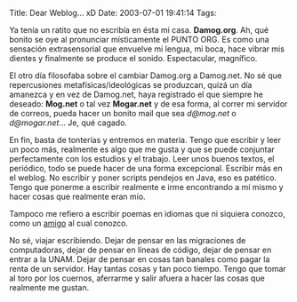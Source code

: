 Title: Dear Weblog... xD
Date: 2003-07-01 19:41:14
Tags: 

<p>Ya tenía un ratito que no escribía en ésta mi casa. <strong>Damog.org</strong>. Ah, qué bonito se oye al pronunciar místicamente el PUNTO ORG. Es como una sensación extrasensorial que envuelve mi lengua, mi boca, hace vibrar mis dientes y finalmente se produce el sonido. Espectacular, magnífico.</p>

<p>El otro día filosofaba sobre el cambiar Damog.org a Damog.net. No sé que repercusiones metafísicas/ideológicas se produzcan, quizá un día amanezca y en vez de Damog.net, haya registrado el que siempre he deseado: <strong>Mog.net</strong> o tal vez <strong>Mogar.net</strong> y de esa forma, al correr mi servidor de correos, pueda hacer un bonito mail que sea <em>d@mog.net</em> o <em>d@mogar.net</em>&#8230; Je, qué cagado.</p>

<p>En fin, basta de tonterías y entremos en materia. Tengo que escribir y leer un poco más, realmente es algo que me gusta y que se puede conjuntar perfectamente con los estudios y el trabajo. Leer unos buenos textos, el periódico, todo se puede hacer de una forma excepcional. Escribir más en el weblog. No escribir y poner scripts pendejos en Java, eso es patético. Tengo que ponerme a escribir realmente e irme encontrando a mí mismo y hacer cosas que realmente eran mío.</p>

<p>Tampoco me refiero a escribir poemas en idiomas que ni siquiera conozco, como un <a href="mailto:polo@lavozdelsillon.net">amigo</a> al cual conozco.</p>

<p>No sé, viajar escribiendo. Dejar de pensar en las migraciones de computadoras, dejar de pensar en líneas de código, dejar de pensar en entrar a la UNAM. Dejar de pensar en cosas tan banales como pagar la renta de un servidor. Hay tantas cosas y tan poco tiempo. Tengo que tomar al toro por los cuernos, aferrarme y salir afuera a hacer las cosas que realmente me gustan.</p>
